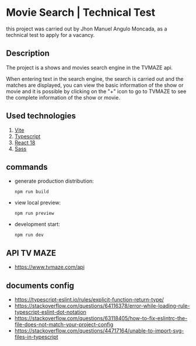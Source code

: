 # Movie Search | Technical Test

this project was carried out by Jhon Manuel Angulo Moncada, as a technical test to apply for a vacancy.

## Description
The project is a shows and movies search engine in the TVMAZE api.

When entering text in the search engine, the search is carried out and the matches are displayed, you can view the basic information of the show or movie and it is possible by clicking on the "+" icon to go to TVMAZE to see the complete information of the show or movie.

## Used technologies

1) [Vite](https://vitejs.dev/) 
2) [Typescript](https://www.typescriptlang.org/docs/)
3) [React 18](https://es.reactjs.org/) 
4) [Sass](https://sass-lang.com/)

## commands

  - generate production distribution:

    ```
    npm run build
    ```

  - view local preview:

    ```
    npm run preview
    ```

  - development start:

    ```
    npm run dev
    ```


## API TV MAZE
- https://www.tvmaze.com/api


## documents config

- https://typescript-eslint.io/rules/explicit-function-return-type/
- https://stackoverflow.com/questions/64116378/error-while-loading-rule-typescript-eslint-dot-notation
- https://stackoverflow.com/questions/63118405/how-to-fix-eslintrc-the-file-does-not-match-your-project-config
- https://stackoverflow.com/questions/44717164/unable-to-import-svg-files-in-typescript
